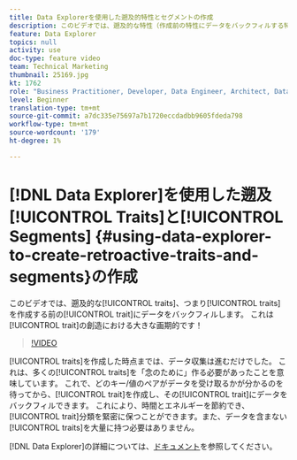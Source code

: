 ```yaml
---
title: Data Explorerを使用した遡及的特性とセグメントの作成
description: このビデオでは、遡及的な特性（作成前の特性にデータをバックフィルする特性）の作成方法を示します。 特性創造の画期的！
feature: Data Explorer
topics: null
activity: use
doc-type: feature video
team: Technical Marketing
thumbnail: 25169.jpg
kt: 1762
role: "Business Practitioner, Developer, Data Engineer, Architect, Data Architect, Administrator, Leader"
level: Beginner
translation-type: tm+mt
source-git-commit: a7dc335e75697a7b1720eccdadbb9605fdeda798
workflow-type: tm+mt
source-wordcount: '179'
ht-degree: 1%

---
```



# [!DNL Data Explorer]を使用した遡及[!UICONTROL Traits]と[!UICONTROL Segments] {#using-data-explorer-to-create-retroactive-traits-and-segments}の作成

このビデオでは、遡及的な[!UICONTROL traits]、つまり[!UICONTROL traits]を作成する前の[!UICONTROL trait]にデータをバックフィルします。 これは[!UICONTROL trait]の創造における大きな画期的です！

>[!VIDEO](https://video.tv.adobe.com/v/25169/?quality=12)

[!UICONTROL traits]を作成した時点までは、データ収集は進むだけでした。 これは、多くの[!UICONTROL traits]を「念のために」作る必要があったことを意味しています。 これで、どのキー/値のペアがデータを受け取るかが分かるのを待ってから、[!UICONTROL trait]を作成し、その[!UICONTROL trait]にデータをバックフィルできます。 これにより、時間とエネルギーを節約でき、[!UICONTROL trait]分類を緊密に保つことができます。また、データを含まない[!UICONTROL traits]を大量に持つ必要はありません。

[!DNL Data Explorer]の詳細については、[ドキュメント](https://experiencecloud.adobe.com/resources/help/en_US/aam/data-explorer.html)を参照してください。
